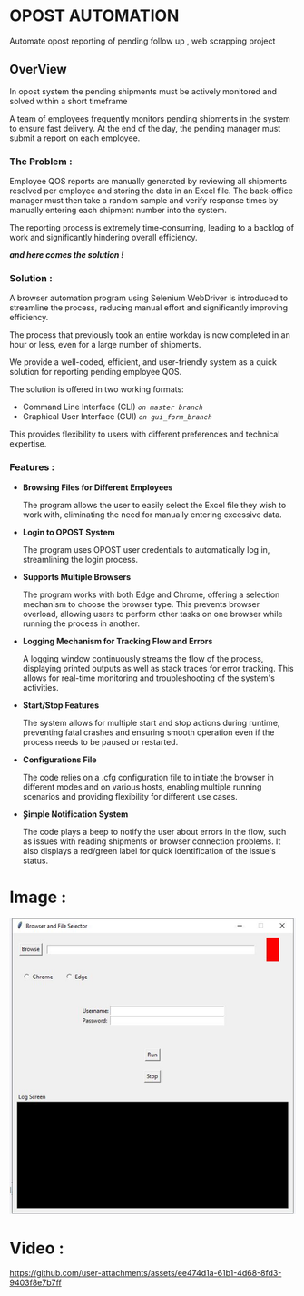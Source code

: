 # OPOST AUTOMATION

Automate opost reporting of pending follow up , web scrapping project 

## OverView

In opost system the pending shipments must be actively monitored and solved within a short timeframe 

A team of employees frequently monitors pending shipments in the system to ensure fast delivery.
At the end of the day, the pending manager must submit a report on each employee.

### The Problem :

Employee QOS reports are manually generated by reviewing all shipments resolved per employee and storing the data in an Excel file. The back-office manager must then take a random sample and verify response times by manually entering each shipment number into the system.


The reporting process is extremely time-consuming, leading to a backlog of work and significantly hindering overall efficiency.

*__and here comes the solution !__*

### Solution :

A browser automation program using Selenium WebDriver is introduced to streamline the process, reducing manual effort and significantly improving efficiency.

The process that previously took an entire workday is now completed in an hour or less, even for a large number of shipments.

We provide a well-coded, efficient, and user-friendly system as a quick solution for reporting pending employee QOS.


The solution is offered in two working formats:

- Command Line Interface (CLI)  *``on master branch ``*
- Graphical User Interface (GUI) *`` on gui_form_branch ``*
  
This provides flexibility to users with different preferences and technical expertise.



### Features :

- **Browsing Files for Different Employees**

  The program allows the user to easily select the Excel file they wish to work with, eliminating the need for manually entering excessive data.

- **Login to OPOST System**

  The program uses OPOST user credentials to automatically log in, streamlining the login process.

- **Supports Multiple Browsers**

  The program works with both Edge and Chrome, offering a selection mechanism to choose the browser type. This prevents browser overload, allowing users to perform other tasks on one browser while running the process in another.

- **Logging Mechanism for Tracking Flow and Errors**
  
    A logging window continuously streams the flow of the process, displaying printed outputs as well as stack traces for error tracking. This allows for real-time monitoring and troubleshooting of the system's activities. 
- **Start/Stop Features**

    The system allows for multiple start and stop actions during runtime, preventing fatal crashes and ensuring smooth operation even if the process needs to be paused or restarted.
  
- **Configurations File**

    The code relies on a .cfg configuration file to initiate the browser in different modes and on various hosts, enabling multiple running scenarios and providing flexibility for different use cases.
  
- **ٍSimple Notification System**

    The code plays a beep to notify the user about errors in the flow, such as issues with reading shipments or browser connection problems. It also displays a red/green label for quick identification of the issue's status. 




# Image :

![GUI FORM](https://github.com/mohammadteeti/OPOST_AUTOMATION/blob/master/Media/OPOST_AUTOMATION.JPG)



# Video :

https://github.com/user-attachments/assets/ee474d1a-61b1-4d68-8fd3-9403f8e7b7ff







